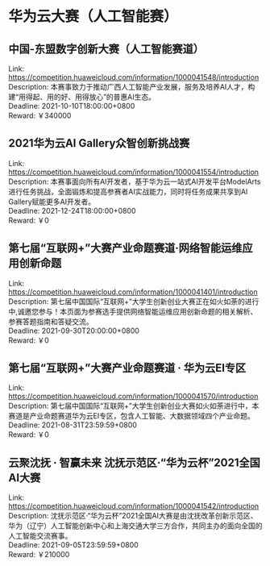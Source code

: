 # 华为云大赛（人工智能赛）



## 中国-东盟数字创新大赛（人工智能赛道）

Link: https://competition.huaweicloud.com/information/1000041548/introduction  
Description: 本赛事致力于推动广西人工智能产业发展，服务及培养AI人才，构建“用得起、用的好、用得放心”的普惠AI生态。  
Deadline: 2021-10-10T18:00:00+0800  
Reward: ￥340000  


## 2021华为云AI Gallery众智创新挑战赛

Link: https://competition.huaweicloud.com/information/1000041554/introduction  
Description: 本赛事面向所有AI开发者，基于华为云一站式AI开发平台ModelArts进行任务挑战，全面锻炼和提高参赛者AI实战能力，同时将任务成果共享到AI Gallery赋能更多AI开发者。  
Deadline: 2021-12-24T18:00:00+0800  
Reward: ￥0  


## 第七届“互联网+”大赛产业命题赛道·网络智能运维应用创新命题

Link: https://competition.huaweicloud.com/information/1000041401/introduction  
Description: 第七届中国国际“互联网+”大学生创新创业大赛正在如火如荼的进行中,诚邀您参与！本页面为参赛选手提供网络智能运维应用创新命题的相关解析、参赛答题指南和答疑交流。  
Deadline: 2021-09-30T20:00:00+0800  
Reward: ￥0  


## 第七届“互联网+”大赛产业命题赛道 · 华为云EI专区

Link: https://competition.huaweicloud.com/information/1000041570/introduction  
Description: 第七届中国国际“互联网+”大学生创新创业大赛如火如荼进行中，本赛道是产业命题赛道华为云EI专区，包含人工智能、大数据领域四个产业命题。  
Deadline: 2021-08-31T23:59:59+0800  
Reward: ￥0  


## 云聚沈抚 · 智赢未来 沈抚示范区·“华为云杯”2021全国AI大赛

Link: https://competition.huaweicloud.com/information/1000041542/introduction  
Description: 沈抚示范区·“华为云杯”2021全国AI大赛是由沈抚改革创新示范区、华为（辽宁）人工智能创新中心和上海交通大学三方合作，共同主办的面向全国的人工智能交流赛事。  
Deadline: 2021-09-05T23:59:59+0800  
Reward: ￥210000  

